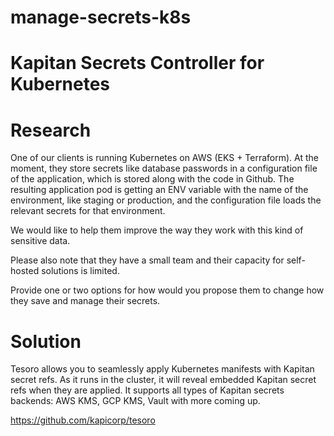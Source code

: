 # manage-secrets-k8s
# Kapitan Secrets Controller for Kubernetes
# Research 
One of our clients is running Kubernetes on AWS (EKS + Terraform). At the moment, they store secrets like database passwords in a configuration file of the application, which is stored along with the code in Github. The resulting application pod is getting an ENV variable with the name of the environment, like staging or production, and the configuration file loads the relevant secrets for that environment.

We would like to help them improve the way they work with this kind of sensitive data.

Please also note that they have a small team and their capacity for self-hosted solutions is limited.

Provide one or two options for how would you propose them to change how they save and manage their secrets.

# Solution 
Tesoro allows you to seamlessly apply Kubernetes manifests with Kapitan secret refs. As it runs in the cluster, it will reveal embedded Kapitan secret refs when they are applied. It supports all types of Kapitan secrets backends: AWS KMS, GCP KMS, Vault with more coming up.

https://github.com/kapicorp/tesoro